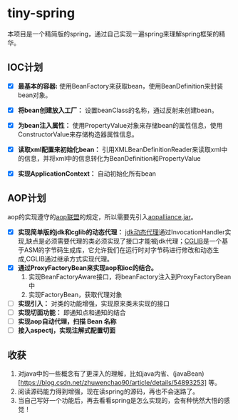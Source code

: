 # tiny-spring
本项目是一个精简版的spring，通过自己实现一遍spring来理解spring框架的精华。

## IOC计划
* [x] **最基本的容器:** 使用BeanFactory来获取bean，使用BeanDefinition来封装bean对象。
* [x] **将bean创建放入工厂：** 设置beanClass的名称，通过反射来创建bean。
* [x] **为bean注入属性：** 使用PropertyValue对象来存储bean的属性信息，使用ConstructorValue来存储构造器属性信息。
* [x] **读取xml配置来初始化bean：** 引用XMLBeanDefinitionReader来读取xml中的信息，并将xml中的信息转化为BeanDefinition和PropertyValue
* [x] **实现ApplicationContext：** 自动初始化所有bean


## AOP计划
aop的实现遵守的[aop联盟](http://aopalliance.sourceforge.net/)的规定，所以需要先引入[aopalliance.jar](https://mvnrepository.com/artifact/aopalliance/aopalliance)。
* [x] **实现简单版的jdk和cglib的动态代理：** [jdk动态代理](https://blog.csdn.net/wangdong5678999/article/details/72801623)通过InvocationHandler实现,缺点是必须需要代理的类必须实现了接口才能被jdk代理；[CGLIB](https://github.com/cglib/cglib)是一个基于ASM的字节码生成库，它允许我们在运行时对字节码进行修改和动态生成,CGLIB通过继承方式实现代理。
* [x] **通过ProxyFactoryBean来实现aop和ioc的结合。**
   1. 实现BeanFactoryAware接口，将beanFactory注入到ProxyFactoryBean中
   2. 实现FactoryBean，获取代理对象
* [ ] **实现引入：** 对类的功能增强，实现原来类未实现的接口
* [ ] **实现切面功能：** 即通知点和通知的结合
* [ ] **实现aop自动代理，扫描 Bean 名称**
* [ ] **接入aspectj，实现注解式配置切面**

## 收获
1. 对java中的一些概念有了更深入的理解，比如java内省、(javaBean)[https://blog.csdn.net/zhuwenchao90/article/details/54893253] 等。
2. 阅读源码能力得到增强，现在读spring的源码，再也不会迷路了。
3. 当自己写好一个功能后，再去看看spring是怎么实现的，会有种恍然大悟的感觉！
